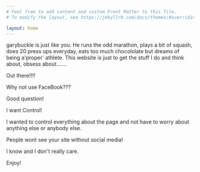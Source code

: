 ```yaml
---
# Feel free to add content and custom Front Matter to this file.
# To modify the layout, see https://jekyllrb.com/docs/themes/#overriding-theme-defaults

layout: home
---
```


garybuckle is just like you. He runs the odd marathon, plays a bit of squash, does 20 press ups everyday, eats too much chocololate but dreams of being a'proper' athlete. 
This website is just to get the stuff I do and think about, obsess about.......

Out there!!!! 

Why not use FaceBook???

Good question!

I want Control!

I wanted to control everything about the page and not have to worry about anything else or anybody else.

People wont see your site without social media!

I know and I don't really care.

Enjoy!
